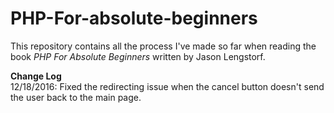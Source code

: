 # PHP-For-absolute-beginners

This repository contains all the process I've made so far when reading the book <em>PHP For Absolute Beginners</em> written by Jason Lengstorf.<br />

<strong>Change Log</strong><br />
12/18/2016: Fixed the redirecting issue when the cancel button doesn't send the user back to the main page.<br />
